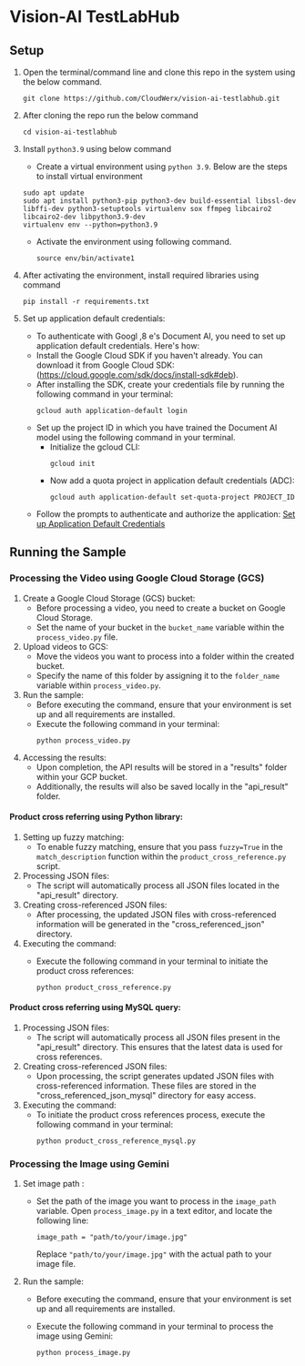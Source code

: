 # Vision-AI TestLabHub

## Setup

1. Open the terminal/command line and clone this repo in the system using the below command.

   ```
   git clone https://github.com/CloudWerx/vision-ai-testlabhub.git
   ```
2. After cloning the repo run the below command

   ```
   cd vision-ai-testlabhub
   ```
3. Install `python3.9` using below command

   * Create a virtual environment using `python 3.9`. Below are the steps to install virtual environment

   ```
   sudo apt update
   sudo apt install python3-pip python3-dev build-essential libssl-dev libffi-dev python3-setuptools virtualenv sox ffmpeg libcairo2 libcairo2-dev libpython3.9-dev
   virtualenv env --python=python3.9
   ```

   * Activate the environment using following command.

     ```
     source env/bin/activate1
     
     ```
4. After activating the environment, install required libraries using command

   ```
   pip install -r requirements.txt
   ```
5. Set up application default credentials:

   * To authenticate with Googl
   \,8
    e's Document AI, you need to set up application default credentials. Here's how:
   * Install the Google Cloud SDK if you haven't already. You can download it from Google Cloud SDK: (https://cloud.google.com/sdk/docs/install-sdk#deb).
   * After installing the SDK, create your credentials file by running the following command in your terminal:
     ```
     gcloud auth application-default login
     ```
   * Set up the project ID in which you have trained the Document AI model using the following command in your terminal.
     * Initialize the gcloud CLI:
       ```
       gcloud init
       ```
     * Now add a quota project in application default credentials (ADC):
       ```
       gcloud auth application-default set-quota-project PROJECT_ID
       ```
   * Follow the prompts to authenticate and authorize the application: [Set up Application Default Credentials](https://cloud.google.com/docs/authentication/provide-credentials-adc#local-user-cred)

## Running the Sample

### Processing the Video using Google Cloud Storage (GCS)

1. Create a Google Cloud Storage (GCS) bucket:
   * Before processing a video, you need to create a bucket on Google Cloud Storage.
   * Set the name of your bucket in the `bucket_name` variable within the `process_video.py` file.
2. Upload videos to GCS:
   * Move the videos you want to process into a folder within the created bucket.
   * Specify the name of this folder by assigning it to the `folder_name` variable within `process_video.py`.
3. Run the sample:
   * Before executing the command, ensure that your environment is set up and all requirements are installed.
   * Execute the following command in your terminal:
     ```
     python process_video.py
     ```
4. Accessing the results:
   * Upon completion, the API results will be stored in a "results" folder within your GCP bucket.
   * Additionally, the results will also be saved locally in the "api_result" folder.

#### Product cross referring using Python library:

1. Setting up fuzzy matching:
   * To enable fuzzy matching, ensure that you pass `fuzzy=True` in the `match_description` function within the `product_cross_reference.py` script.
2. Processing JSON files:
   * The script will automatically process all JSON files located in the "api_result" directory.
3. Creating cross-referenced JSON files:
   * After processing, the updated JSON files with cross-referenced information will be generated in the "cross_referenced_json" directory.
4. Executing the command:
   * Execute the following command in your terminal to initiate the product cross references:

     ```
     python product_cross_reference.py

     ```

#### Product cross referring using MySQL query:

1. Processing JSON files:
   * The script will automatically process all JSON files present in the "api_result" directory. This ensures that the latest data is used for cross references.
2. Creating cross-referenced JSON files:
   * Upon processing, the script generates updated JSON files with cross-referenced information. These files are stored in the "cross_referenced_json_mysql" directory for easy access.
3. Executing the command:
   * To initiate the product cross references process, execute the following command in your terminal:
     ```
     python product_cross_reference_mysql.py
     ```

### Processing the Image using Gemini

1. Set image path :
   * Set the path of the image you want to process in the `image_path` variable. Open `process_image.py` in a text editor, and locate the following line:

     ```
     image_path = "path/to/your/image.jpg"
     ```
     Replace `"path/to/your/image.jpg"` with the actual path to your image file.
2. Run the sample:
   * Before executing the command, ensure that your environment is set up and all requirements are installed.
   * Execute the following command in your terminal to process the image using Gemini:

     ```
     python process_image.py
     ```

